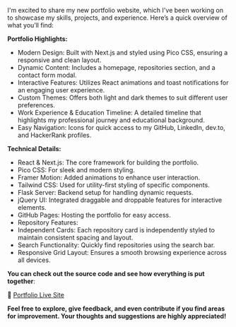I'm excited to share my new portfolio website, which I've been working on to showcase my skills, projects, and experience. Here’s a quick overview of what you’ll find:

**Portfolio Highlights:**

- Modern Design: Built with Next.js and styled using Pico CSS, ensuring a responsive and clean layout.
- Dynamic Content: Includes a homepage, repositories section, and a contact form modal.
- Interactive Features: Utilizes React animations and toast notifications for an engaging user experience.
- Custom Themes: Offers both light and dark themes to suit different user preferences.
- Work Experience & Education Timeline: A detailed timeline that highlights my professional journey and educational background.
- Easy Navigation: Icons for quick access to my GitHub, LinkedIn, dev.to, and HackerRank profiles.

**Technical Details:**

- React & Next.js: The core framework for building the portfolio.
- Pico CSS: For sleek and modern styling.
- Framer Motion: Added animations to enhance user interaction.
- Tailwind CSS: Used for utility-first styling of specific components.
- Flask Server: Backend setup for handling dynamic requests.
- jQuery UI: Integrated draggable and droppable features for interactive elements.
- GitHub Pages: Hosting the portfolio for easy access.
- Repository Features:
- Independent Cards: Each repository card is independently styled to maintain consistent spacing and layout.
- Search Functionality: Quickly find repositories using the search bar.
- Responsive Grid Layout: Ensures a smooth browsing experience across all devices.

**You can check out the source code and see how everything is put together**:

🔗 [Portfolio Live Site](https://theilker.com)

**Feel free to explore, give feedback, and even contribute if you find areas for improvement. Your thoughts and suggestions are highly appreciated!**
